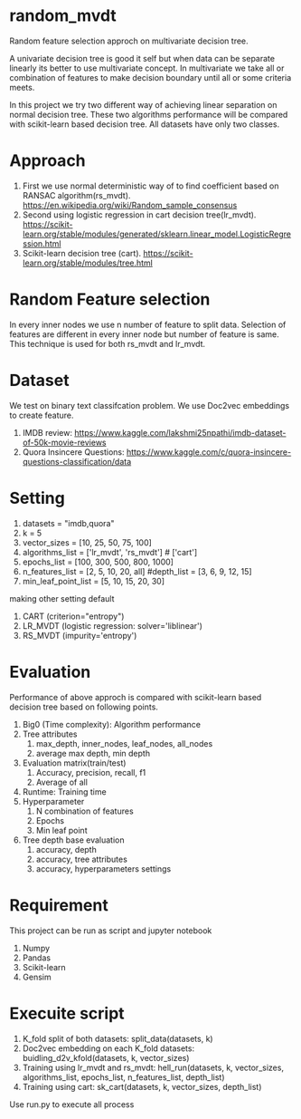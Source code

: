 # random_mvdt
Random feature selection approch on multivariate decision tree.

A univariate decision tree is good it self but when data can be separate linearly its better to use multivariate concept. In multivariate we take all or combination of features to make decision boundary until all or some criteria meets. 

In this project we try two different way of achieving linear separation on normal decision tree. These two algorithms performance will be compared with scikit-learn based decision tree. All datasets have only two classes.    

# Approach
1. First we use normal deterministic way of to find coefficient based on RANSAC algorithm(rs_mvdt). https://en.wikipedia.org/wiki/Random_sample_consensus
2. Second using logistic regression in cart decision tree(lr_mvdt). https://scikit-learn.org/stable/modules/generated/sklearn.linear_model.LogisticRegression.html
3. Scikit-learn decision tree (cart). https://scikit-learn.org/stable/modules/tree.html

# Random Feature selection
In every inner nodes we use n number of feature to split data. Selection of features are different in every inner node but number of feature is same. This technique is used for both rs_mvdt and lr_mvdt.

# Dataset
We test on binary text classifcation problem. We use Doc2vec embeddings to create feature.
1. IMDB review: https://www.kaggle.com/lakshmi25npathi/imdb-dataset-of-50k-movie-reviews
2. Quora Insincere Questions: https://www.kaggle.com/c/quora-insincere-questions-classification/data

# Setting
1. datasets = "imdb,quora"
2. k = 5
3. vector_sizes = [10, 25, 50, 75, 100]
4. algorithms_list = ['lr_mvdt', 'rs_mvdt'] # ['cart']
5. epochs_list = [100, 300, 500, 800, 1000]
6. n_features_list = [2, 5, 10, 20, all]
#depth_list = [3, 6, 9, 12, 15]
7. min_leaf_point_list = [5, 10, 15, 20, 30]

making other setting default
1. CART (criterion="entropy")
2. LR_MVDT (logistic regression: solver='liblinear')
3. RS_MVDT (impurity='entropy')

# Evaluation
Performance of above approch is compared with scikit-learn based decision tree based on following points.
1. Big0 (Time complexity): Algorithm performance
2. Tree attributes
	1. max_depth, inner_nodes, leaf_nodes, all_nodes
	2. average max depth, min depth
3. Evaluation matrix(train/test)
 	1. Accuracy, precision, recall, f1
 	2. Average of all
4. Runtime: Training time
5. Hyperparameter
	1. N combination of features
	2. Epochs
	3. Min leaf point
6. Tree depth base evaluation
	1. accuracy, depth
	2. accuracy, tree attributes
	3. accuracy, hyperparameters settings
	

# Requirement
This project can be run as script and jupyter notebook
1. Numpy
2. Pandas
3. Scikit-learn
4. Gensim

# Execuite script
1. K_fold split of both datasets: split_data(datasets, k)
2. Doc2vec embedding on each K_fold datasets: buidling_d2v_kfold(datasets, k, vector_sizes)
3. Training using lr_mvdt and rs_mvdt: hell_run(datasets, k, vector_sizes, algorithms_list, epochs_list, n_features_list, depth_list)
4. Training using cart: sk_cart(datasets, k, vector_sizes, depth_list)

Use run.py to execute all process
